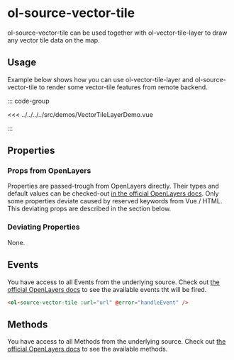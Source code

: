 # ol-source-vector-tile

ol-source-vector-tile can be used together with ol-vector-tile-layer to draw any vector tile data on the map.

<script setup>
import VectorTileLayerDemo from "@demos/VectorTileLayerDemo.vue"
</script>
<ClientOnly>
<VectorTileLayerDemo />
</ClientOnly>

## Usage

Example below shows how you can use ol-vector-tile-layer and ol-source-vector-tile to render some vector-tile features from remote backend.

::: code-group

<<< ../../../../src/demos/VectorTileLayerDemo.vue

:::

## Properties

### Props from OpenLayers

Properties are passed-trough from OpenLayers directly.
Their types and default values can be checked-out [in the official OpenLayers docs](https://openlayers.org/en/latest/apidoc/module-ol_source_VectorTile-VectorTile.html).
Only some properties deviate caused by reserved keywords from Vue / HTML.
This deviating props are described in the section below.

### Deviating Properties

None.

## Events

You have access to all Events from the underlying source.
Check out [the official OpenLayers docs](https://openlayers.org/en/latest/apidoc/module-ol_source_VectorTile-VectorTile.html) to see the available events tht will be fired.

```html
<ol-source-vector-tile :url="url" @error="handleEvent" />
```

## Methods

You have access to all Methods from the underlying source.
Check out [the official OpenLayers docs](https://openlayers.org/en/latest/apidoc/module-ol_source_VectorTile-VectorTile.html) to see the available methods.
